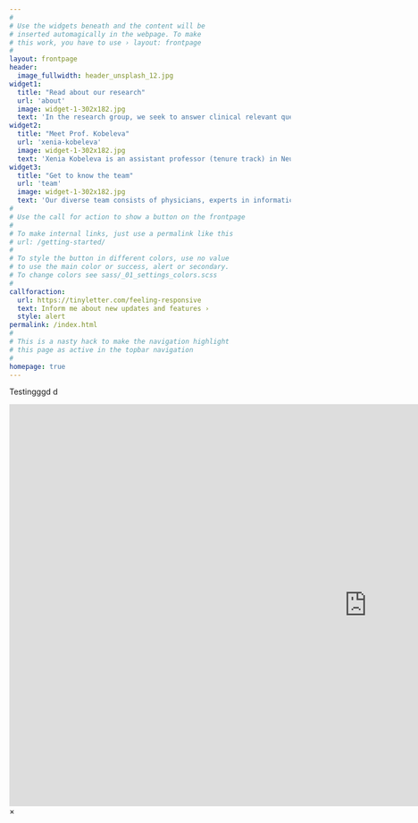 ```yaml
---
#
# Use the widgets beneath and the content will be
# inserted automagically in the webpage. To make
# this work, you have to use › layout: frontpage
#
layout: frontpage
header:
  image_fullwidth: header_unsplash_12.jpg
widget1:
  title: "Read about our research"
  url: 'about'
  image: widget-1-302x182.jpg
  text: 'In the research group, we seek to answer clinical relevant questions in the field of neuropsychiatry using computational methods. In Computational Neurology, we interlink imaging methodology with clinical data.'
widget2:
  title: "Meet Prof. Kobeleva"
  url: 'xenia-kobeleva'
  image: widget-1-302x182.jpg
  text: 'Xenia Kobeleva is an assistant professor (tenure track) in Neurostimulation at Ruhr University Bochum (faculty of medicine). She is an expert in neurodegenerative diseases and brain modeling and conducts translational research, focusing on impactful research questions.'
widget3:
  title: "Get to know the team"
  url: 'team'
  image: widget-1-302x182.jpg
  text: 'Our diverse team consists of physicians, experts in informatics, and basic sciences. We conduct interdisciplinary research at the intersection of mathematics, informatics, and neuroscience.'
#
# Use the call for action to show a button on the frontpage
#
# To make internal links, just use a permalink like this
# url: /getting-started/
#
# To style the button in different colors, use no value
# to use the main color or success, alert or secondary.
# To change colors see sass/_01_settings_colors.scss
#
callforaction:
  url: https://tinyletter.com/feeling-responsive
  text: Inform me about new updates and features ›
  style: alert
permalink: /index.html
#
# This is a nasty hack to make the navigation highlight
# this page as active in the topbar navigation
#
homepage: true
---
```

Testingggd
d
<div id="videoModal" class="reveal-modal large" data-reveal="">
  <div class="flex-video widescreen vimeo" style="display: block;">
    <iframe width="1280" height="720" src="https://www.youtube.com/embed/3b5zCFSmVvU" frameborder="0" allowfullscreen></iframe>
  </div>
  <a class="close-reveal-modal">&#215;</a>
</div>
